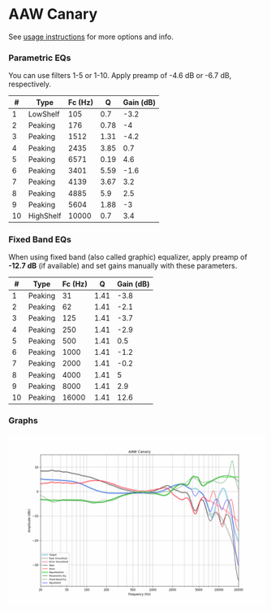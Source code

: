 # AAW Canary
See [usage instructions](https://github.com/jaakkopasanen/AutoEq#usage) for more options and info.

### Parametric EQs
You can use filters 1-5 or 1-10. Apply preamp of -4.6 dB or -6.7 dB, respectively.

|   # | Type      |   Fc (Hz) |    Q |   Gain (dB) |
|-----|-----------|-----------|------|-------------|
|   1 | LowShelf  |       105 | 0.7  |        -3.2 |
|   2 | Peaking   |       176 | 0.78 |        -4   |
|   3 | Peaking   |      1512 | 1.31 |        -4.2 |
|   4 | Peaking   |      2435 | 3.85 |         0.7 |
|   5 | Peaking   |      6571 | 0.19 |         4.6 |
|   6 | Peaking   |      3401 | 5.59 |        -1.6 |
|   7 | Peaking   |      4139 | 3.67 |         3.2 |
|   8 | Peaking   |      4885 | 5.9  |         2.5 |
|   9 | Peaking   |      5604 | 1.88 |        -3   |
|  10 | HighShelf |     10000 | 0.7  |         3.4 |

### Fixed Band EQs
When using fixed band (also called graphic) equalizer, apply preamp of **-12.7 dB** (if available) and set gains manually with these parameters.

|   # | Type    |   Fc (Hz) |    Q |   Gain (dB) |
|-----|---------|-----------|------|-------------|
|   1 | Peaking |        31 | 1.41 |        -3.8 |
|   2 | Peaking |        62 | 1.41 |        -2.1 |
|   3 | Peaking |       125 | 1.41 |        -3.7 |
|   4 | Peaking |       250 | 1.41 |        -2.9 |
|   5 | Peaking |       500 | 1.41 |         0.5 |
|   6 | Peaking |      1000 | 1.41 |        -1.2 |
|   7 | Peaking |      2000 | 1.41 |        -0.2 |
|   8 | Peaking |      4000 | 1.41 |         5   |
|   9 | Peaking |      8000 | 1.41 |         2.9 |
|  10 | Peaking |     16000 | 1.41 |        12.6 |

### Graphs
![](./AAW%20Canary.png)
